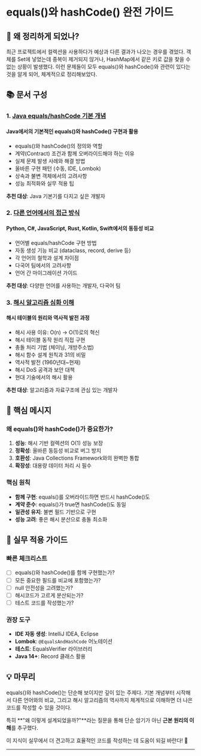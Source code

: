# equals()와 hashCode() 완전 가이드

## 🤔 왜 정리하게 되었나?

최근 프로젝트에서 컬렉션을 사용하다가 예상과 다른 결과가 나오는 경우를 겪었다.
객체를 Set에 넣었는데 중복이 제거되지 않거나, HashMap에서 같은 키로 값을 찾을 수 없는 상황이 발생했다.
이런 문제들이 모두 equals()와 hashCode()와 관련이 있다는 것을 알게 되어, 체계적으로 정리해보았다.

## 📚 문서 구성

### 1. [Java equals/hashCode 기본 개념](./equals-hashcode-basic.md)

#### **Java에서의 기본적인 equals()와 hashCode() 구현과 활용**

- equals()와 hashCode()의 정의와 역할
- 계약(Contract) 조건과 함께 오버라이드해야 하는 이유
- 실제 문제 발생 사례와 해결 방법
- 올바른 구현 패턴 (수동, IDE, Lombok)
- 상속과 불변 객체에서의 고려사항
- 성능 최적화와 실무 적용 팁

**추천 대상**: Java 기본기를 다지고 싶은 개발자

### 2. [다른 언어에서의 접근 방식](./equals-hashcode-cross-language.md)

#### **Python, C#, JavaScript, Rust, Kotlin, Swift에서의 동등성 비교**

- 언어별 equals/hashCode 구현 방법
- 자동 생성 기능 비교 (dataclass, record, derive 등)
- 각 언어의 철학과 설계 차이점
- 다국어 팀에서의 고려사항
- 언어 간 마이그레이션 가이드

**추천 대상**: 다양한 언어를 사용하는 개발자, 다국어 팀

### 3. [해시 알고리즘 심화 이해](./hash-algorithm-deep-dive.md)

#### **해시 테이블의 원리와 역사적 발전 과정**

- 해시 사용 이유: O(n) → O(1)로의 혁신
- 해시 테이블 동작 원리 직접 구현
- 충돌 처리 기법 (체이닝, 개방주소법)
- 해시 함수 설계 원칙과 31의 비밀
- 역사적 발전 (1960년대~현재)
- 해시 DoS 공격과 보안 대책
- 현대 기술에서의 해시 활용

**추천 대상**: 알고리즘과 자료구조에 관심 있는 개발자

## 🎯 핵심 메시지

### 왜 equals()와 hashCode()가 중요한가?

1. **성능**: 해시 기반 컬렉션의 O(1) 성능 보장
2. **정확성**: 올바른 동등성 비교로 버그 방지
3. **호환성**: Java Collections Framework와의 완벽한 통합
4. **확장성**: 대용량 데이터 처리 시 필수

### 핵심 원칙

- **함께 구현**: equals()를 오버라이드하면 반드시 hashCode()도
- **계약 준수**: equals()가 true면 hashCode()도 동일
- **일관성 유지**: 불변 필드 기반으로 구현
- **성능 고려**: 좋은 해시 분산으로 충돌 최소화

## 🚀 실무 적용 가이드

### 빠른 체크리스트

- [ ] equals()와 hashCode()를 함께 구현했는가?
- [ ] 모든 중요한 필드를 비교에 포함했는가?
- [ ] null 안전성을 고려했는가?
- [ ] 해시코드가 고르게 분산되는가?
- [ ] 테스트 코드를 작성했는가?

### 권장 도구

- **IDE 자동 생성**: IntelliJ IDEA, Eclipse
- **Lombok**: `@EqualsAndHashCode` 어노테이션
- **테스트**: EqualsVerifier 라이브러리
- **Java 14+**: Record 클래스 활용

## 💡 마무리

equals()와 hashCode()는 단순해 보이지만 깊이 있는 주제다.
기본 개념부터 시작해서 다른 언어와의 비교, 그리고 해시 알고리즘의 역사까지
체계적으로 이해하면 더 나은 코드를 작성할 수 있을 것이다.

특히 **"왜 이렇게 설계되었을까?"**라는 질문을 통해
단순 암기가 아닌 **근본 원리의 이해**를 추구했다.

이 지식이 실무에서 더 견고하고 효율적인 코드를 작성하는 데
도움이 되길 바란다! 🎉

---
